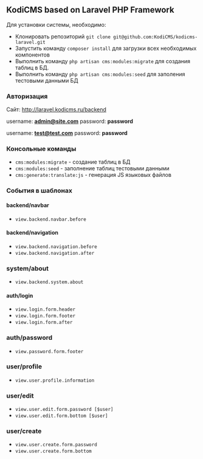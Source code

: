 ## KodiCMS based on Laravel PHP Framework

Для установки системы, необходимо:

 * Клонировать репозиторий `git clone git@github.com:KodiCMS/kodicms-laravel.git`
 * Запустить команду `composer install` для загрузки всех необходимых компонентов
 * Выполнить команду `php artisan cms:modules:migrate` для создания таблиц в БД.
 * Выполнить команду `php artisan cms:modules:seed` для заполения тестовыми данными БД

### Авторизация

Сайт: http://laravel.kodicms.ru/backend

username: **admin@site.com**
password: **password**

username: **test@test.com**
password: **password**

### Консольные команды

 * `cms:modules:migrate` - создание таблиц в БД
 * `cms:modules:seed` - заполнение таблиц тестовыми данными
 * `cms:generate:translate:js` - генерация JS языковых файлов

### События в шаблонах

#### backend/navbar
 * `view.backend.navbar.before`

#### backend/navigation
 * `view.backend.navigation.before`
 * `view.backend.navigation.after`

### system/about
 * `view.backend.system.about`

#### auth/login
 * `view.login.form.header`
 * `view.login.form.footer`
 * `view.login.form.after`

### auth/password
 * `view.password.form.footer`
 
### user/profile
 * `view.user.profile.information`

### user/edit
 * `view.user.edit.form.password [$user]`
 * `view.user.edit.form.bottom [$user]`

### user/create
  * `view.user.create.form.password`
  * `view.user.create.form.bottom`